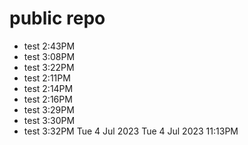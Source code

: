 # public repo
- test 2:43PM
- test 3:08PM
- test 3:22PM
- test 2:11PM
- test 2:14PM
- test 2:16PM
- test 3:29PM
- test 3:30PM
- test 3:32PM
Tue 4 Jul 2023
Tue 4 Jul 2023 11:13PM
